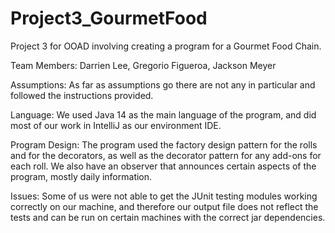 # Project3_GourmetFood
Project 3 for OOAD involving creating a program for a Gourmet Food Chain.

Team Members: Darrien Lee, Gregorio Figueroa, Jackson Meyer

Assumptions: As far as assumptions go there are not any in particular and followed the instructions provided.

Language: We used Java 14 as the main language of the program, and did most of our work in IntelliJ as our environment IDE.

Program Design: The program used the factory design pattern for the rolls and for the decorators, as well as the decorator pattern for any add-ons for each roll. We also have an observer that announces certain aspects of the program, mostly daily information.

Issues: Some of us were not able to get the JUnit testing modules working correctly on our machine, and therefore our output file does not reflect the tests and can be run on certain machines with the correct jar dependencies.